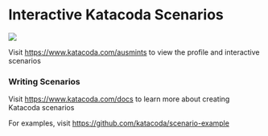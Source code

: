 # Interactive Katacoda Scenarios

[![](http://shields.katacoda.com/katacoda/ausmints/count.svg)](https://www.katacoda.com/ausmints "Get your profile on Katacoda.com")

Visit https://www.katacoda.com/ausmints to view the profile and interactive scenarios

### Writing Scenarios
Visit https://www.katacoda.com/docs to learn more about creating Katacoda scenarios

For examples, visit https://github.com/katacoda/scenario-example
